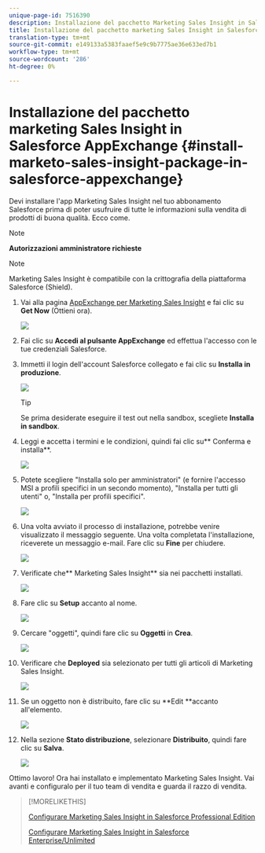 ```yaml
---
unique-page-id: 7516390
description: Installazione del pacchetto Marketing Sales Insight in Salesforce  AppExchange - Marketo Docs - Documentazione del prodotto
title: Installazione del pacchetto marketing Sales Insight in Salesforce  AppExchange
translation-type: tm+mt
source-git-commit: e149133a5383faaef5e9c9b7775ae36e633ed7b1
workflow-type: tm+mt
source-wordcount: '286'
ht-degree: 0%

---
```



# Installazione del pacchetto marketing Sales Insight in Salesforce  AppExchange {#install-marketo-sales-insight-package-in-salesforce-appexchange}

Devi installare l&#39;app Marketing Sales Insight nel tuo abbonamento Salesforce prima di poter usufruire di tutte le informazioni sulla vendita di prodotti di buona qualità. Ecco come.

>[!NOTE]
>
>**Autorizzazioni amministratore richieste**

>[!NOTE]
>
>Marketing Sales Insight è compatibile con la crittografia della piattaforma Salesforce (Shield).

1. Vai alla pagina [ AppExchange per Marketing Sales Insight](http://appexchange.salesforce.com/listingDetail?listingId=a0N30000001SVZmEAO) e fai clic su **Get Now** (Ottieni ora).

   ![](assets/one.png)

1. Fai clic su **Accedi al pulsante AppExchange** ed effettua l&#39;accesso con le tue credenziali Salesforce.
1. Immetti il login dell&#39;account Salesforce collegato e fai clic su **Installa in produzione**.

   ![](assets/three.png)

   >[!TIP]
   >
   >Se prima desiderate eseguire il test out nella sandbox, scegliete **Installa in sandbox**.

1. Leggi e accetta i termini e le condizioni, quindi fai clic su** Conferma e installa**.

   ![](assets/four.png)

1. Potete scegliere &quot;Installa solo per amministratori&quot; (e fornire l&#39;accesso MSI a profili specifici in un secondo momento), &quot;Installa per tutti gli utenti&quot; o, &quot;Installa per profili specifici&quot;.

   ![](assets/five.png)

1. Una volta avviato il processo di installazione, potrebbe venire visualizzato il messaggio seguente. Una volta completata l&#39;installazione, riceverete un messaggio e-mail. Fare clic su **Fine** per chiudere.

   ![](assets/six.png)

1. Verificate che** Marketing Sales Insight** sia nei pacchetti installati.

   ![](assets/seven.png)

1. Fare clic su **Setup** accanto al nome.

   ![](assets/image2015-5-22-14-3a40-3a39.png)

1. Cercare &quot;oggetti&quot;, quindi fare clic su **Oggetti** in **Crea**.

   ![](assets/image2015-5-22-14-3a42-3a7.png)

1. Verificare che **Deployed** sia selezionato per tutti gli articoli di Marketing Sales Insight.

   ![](assets/image2015-5-27-16-3a15-3a58.png)

1. Se un oggetto non è distribuito, fare clic su **Edit **accanto all&#39;elemento.

   ![](assets/image2014-9-24-17-3a23-3a45.png)

1. Nella sezione **Stato distribuzione**, selezionare **Distribuito**, quindi fare clic su **Salva**.

   ![](assets/image2014-9-24-17-3a24-3a0.png)

Ottimo lavoro! Ora hai installato e implementato Marketing Sales Insight. Vai avanti e configuralo per il tuo team di vendita e guarda il razzo di vendita.

>[!MORELIKETHIS]
>
>[Configurare Marketing Sales Insight in Salesforce Professional Edition](../../../../product-docs/marketo-sales-insight/msi-for-salesforce/configuration/configure-marketo-sales-insight-in-salesforce-professional-edition.md)
>
>[Configurare Marketing Sales Insight in Salesforce Enterprise/Unlimited](../../../../product-docs/marketo-sales-insight/msi-for-salesforce/configuration/configure-marketo-sales-insight-in-salesforce-enterprise-unlimited.md)

